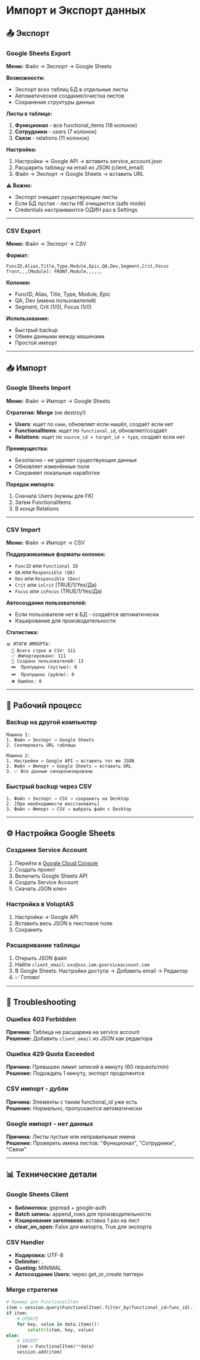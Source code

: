 # Импорт и Экспорт данных

## 📤 Экспорт

### Google Sheets Export

**Меню:** Файл → Экспорт → Google Sheets

**Возможности:**
- Экспорт всех таблиц БД в отдельные листы
- Автоматическое создание/очистка листов
- Сохранение структуры данных

**Листы в таблице:**
1. **Функционал** - все functional_items (18 колонок)
2. **Сотрудники** - users (7 колонок) 
3. **Связи** - relations (11 колонок)

**Настройка:**
1. Настройки → Google API → вставить service_account.json
2. Расшарить таблицу на email из JSON (client_email)
3. Файл → Экспорт → Google Sheets → вставить URL

**⚠️ Важно:**
- Экспорт очищает существующие листы
- Если БД пустая - листы НЕ очищаются (safe mode)
- Credentials настраиваются ОДИН раз в Settings

---

### CSV Export

**Меню:** Файл → Экспорт → CSV

**Формат:**
```csv
FuncID,Alias,Title,Type,Module,Epic,QA,Dev,Segment,Crit,Focus
front,,,[Module]: FRONT,Module,,,,,,
```

**Колонки:**
- FuncID, Alias, Title, Type, Module, Epic
- QA, Dev (имена пользователей)
- Segment, Crit (1/0), Focus (1/0)

**Использование:**
- Быстрый backup
- Обмен данными между машинами
- Простой импорт

---

## 📥 Импорт

### Google Sheets Import

**Меню:** Файл → Импорт → Google Sheets

**Стратегия:** **Merge** (не destroy!)
- **Users**: ищет по `name`, обновляет если нашёл, создаёт если нет
- **FunctionalItems**: ищет по `functional_id`, обновляет/создаёт
- **Relations**: ищет по `source_id + target_id + type`, создаёт если нет

**Преимущества:**
- Безопасно - не удаляет существующие данные
- Обновляет изменённые поля
- Сохраняет локальные наработки

**Порядок импорта:**
1. Сначала Users (нужны для FK)
2. Затем FunctionalItems
3. В конце Relations

---

### CSV Import

**Меню:** Файл → Импорт → CSV

**Поддерживаемые форматы колонок:**
- `FuncID` или `Functional ID`
- `QA` или `Responsible (QA)`
- `Dev` или `Responsible (Dev)`
- `Crit` или `isCrit` (TRUE/1/Yes/Да)
- `Focus` или `isFocus` (TRUE/1/Yes/Да)

**Автосоздание пользователей:**
- Если пользователя нет в БД - создаётся автоматически
- Кэширование для производительности

**Статистика:**
```
📊 ИТОГИ ИМПОРТА:
  📁 Всего строк в CSV: 111
  ✅ Импортировано: 111
  👥 Создано пользователей: 13
  ⏭️  Пропущено (пустые): 0
  ⏭️  Пропущено (дубли): 0
  ❌ Ошибок: 0
```

---

## 🔄 Рабочий процесс

### Backup на другой компьютер
```
Машина 1:
1. Файл → Экспорт → Google Sheets
2. Скопировать URL таблицы

Машина 2:
1. Настройки → Google API → вставить тот же JSON
2. Файл → Импорт → Google Sheets → вставить URL
3. ✅ Все данные синхронизированы
```

### Быстрый backup через CSV
```
1. Файл → Экспорт → CSV → сохранить на Desktop
2. [При необходимости восстановить]
3. Файл → Импорт → CSV → выбрать файл с Desktop
```

---

## ⚙️ Настройка Google Sheets

### Создание Service Account

1. Перейти в [Google Cloud Console](https://console.cloud.google.com/)
2. Создать проект
3. Включить Google Sheets API
4. Создать Service Account
5. Скачать JSON ключ

### Настройка в VoluptAS

1. Настройки → Google API
2. Вставить весь JSON в текстовое поле
3. Сохранить

### Расшаривание таблицы

1. Открыть JSON файл
2. Найти `client_email`: `xxx@xxx.iam.gserviceaccount.com`
3. В Google Sheets: Настройки доступа → Добавить email → Редактор
4. ✅ Готово!

---

## 🐛 Troubleshooting

### Ошибка 403 Forbidden
**Причина:** Таблица не расшарена на service account  
**Решение:** Добавить `client_email` из JSON как редактора

### Ошибка 429 Quota Exceeded
**Причина:** Превышен лимит записей в минуту (60 requests/min)  
**Решение:** Подождать 1 минуту, экспорт продолжится

### CSV импорт - дубли
**Причина:** Элементы с таким functional_id уже есть  
**Решение:** Нормально, пропускаются автоматически

### Google импорт - нет данных
**Причина:** Листы пустые или неправильные имена  
**Решение:** Проверить имена листов: "Функционал", "Сотрудники", "Связи"

---

## 📊 Технические детали

### Google Sheets Client
- **Библиотека:** gspread + google-auth
- **Batch запись:** append_rows для производительности
- **Кэширование заголовков:** вставка 1 раз на лист
- **clear_on_open:** False для импорта, True для экспорта

### CSV Handler
- **Кодировка:** UTF-8
- **Delimiter:** `,`
- **Quoting:** MINIMAL
- **Автосоздание Users:** через get_or_create паттерн

### Merge стратегия
```python
# Пример для FunctionalItem
item = session.query(FunctionalItem).filter_by(functional_id=func_id).first()
if item:
    # UPDATE
    for key, value in data.items():
        setattr(item, key, value)
else:
    # INSERT
    item = FunctionalItem(**data)
    session.add(item)
```
